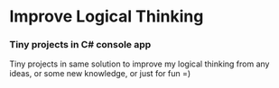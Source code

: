 # Improve Logical Thinking
### Tiny projects in C# console app

Tiny projects in same solution to improve my logical thinking from any ideas, or some new knowledge, or just for fun =)
